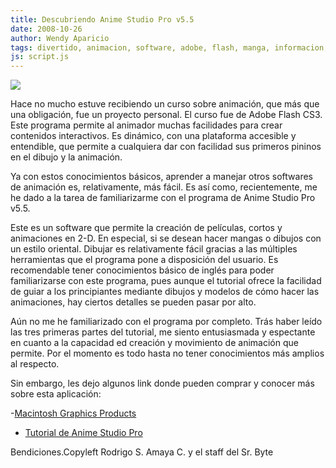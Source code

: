 ```yaml
---
title: Descubriendo Anime Studio Pro v5.5
date: 2008-10-26
author: Wendy Aparicio
tags: divertido, animacion, software, adobe, flash, manga, informacion, anime
js: script.js
---
```


[![](http://3.bp.blogspot.com/_JbB9KsZ238w/SQVN_ZrWujI/AAAAAAAAAO4/gJO_9CdxrT0/s320/ANIME.JPG)](http://3.bp.blogspot.com/_JbB9KsZ238w/SQVN_ZrWujI/AAAAAAAAAO4/gJO_9CdxrT0/s1600-h/ANIME.JPG)

Hace no mucho estuve recibiendo un curso sobre animación, que más que una obligación, fue
      un proyecto personal. El curso fue de Adobe Flash CS3.
Este programa permite al
      animador muchas facilidades para crear contenidos interactivos. Es dinámico, con una
      plataforma accesible y entendible, que permite a cualquiera dar con facilidad sus primeros
      pininos en el dibujo y la animación.

Ya con estos conocimientos
      básicos, aprender a manejar otros softwares de animación es, relativamente, más fácil. Es así
      como, recientemente, me he dado a la tarea de familiarizarme con el programa de Anime Studio
      Pro v5.5.

Este es un software que permite la creación de películas,
      cortos y animaciones en 2-D. En especial, si se desean hacer mangas o dibujos con un estilo
      oriental. Dibujar es relativamente fácil gracias a las múltiples herramientas que el programa
      pone a disposición del usuario.
Es recomendable tener conocimientos básico de
      inglés para poder familiarizarse con este programa, pues aunque el tutorial ofrece la
      facilidad de guiar a los principiantes mediante dibujos y modelos de cómo hacer las
      animaciones, hay ciertos detalles se pueden pasar por alto.

Aún no me
      he familiarizado con el programa por completo. Trás haber leído las tres primeras partes del
      tutorial, me siento entusiasmada y espectante en cuanto a la capacidad ed creación y
      movimiento de animación que permite. Por el momento es todo hasta no tener conocimientos más
      amplios al respecto.

Sin embargo, les dejo algunos link donde pueden
      comprar y conocer más sobre esta aplicación:

-[Macintosh Graphics Products](http://my.smithmicro.com/mac/graphics.html)

- [Tutorial de Anime Studio Pro](http://www.tutoriales-gratis.com/busqueda.php?buscar=anime%20studio%20pro)

Bendiciones.Copyleft Rodrigo S. Amaya C. y el staff del Sr.
      Byte
